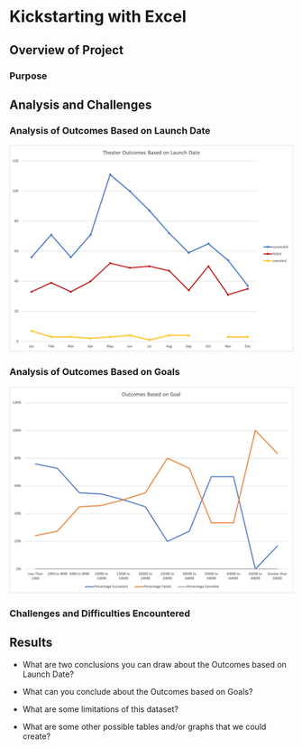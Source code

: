 # Kickstarting with Excel

## Overview of Project

### Purpose

## Analysis and Challenges

### Analysis of Outcomes Based on Launch Date

![Theater_Outcomes_vs_Launch.png](https://github.com/crkaide/kickstarter-analysis/blob/main/Theater_Outcomes_vs_Launch.png?raw=true)

### Analysis of Outcomes Based on Goals

![Outcomes_vs_Goals.png](https://github.com/crkaide/kickstarter-analysis/blob/main/Outcomes_vs_Goals.png?raw=true)

### Challenges and Difficulties Encountered

## Results

- What are two conclusions you can draw about the Outcomes based on Launch Date?

- What can you conclude about the Outcomes based on Goals?

- What are some limitations of this dataset?

- What are some other possible tables and/or graphs that we could create?
